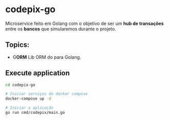 # codepix-go
Microservice feito em Golang com o objetivo de ser um **hub de transações** entre os **bancos** que simularemos durante o projeto.

## Topics:
- G**ORM**
Lib ORM do para Golang.

## Execute application
```sh
cd codepix-go

# Iniciar serviços do docker compose
docker-compose up -d

# Iniciar a aplicação
go run cmd/codepix/main.go
```
